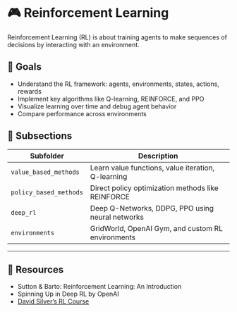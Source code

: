 # 🎮 Reinforcement Learning

Reinforcement Learning (RL) is about training agents to make sequences of decisions by interacting with an environment.

## 🌟 Goals

- Understand the RL framework: agents, environments, states, actions, rewards
- Implement key algorithms like Q-learning, REINFORCE, and PPO
- Visualize learning over time and debug agent behavior
- Compare performance across environments

## 📂 Subsections

| Subfolder               | Description |
|-------------------------|-------------|
| `value_based_methods`   | Learn value functions, value iteration, Q-learning |
| `policy_based_methods`  | Direct policy optimization methods like REINFORCE |
| `deep_rl`               | Deep Q-Networks, DDPG, PPO using neural networks |
| `environments`          | GridWorld, OpenAI Gym, and custom RL environments |

---

## 📘 Resources

- Sutton & Barto: Reinforcement Learning: An Introduction
- Spinning Up in Deep RL by OpenAI
- [David Silver’s RL Course](https://www.davidsilver.uk/teaching/)
